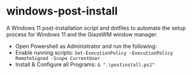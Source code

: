 # windows-post-install

A Windows 11 post-installation script and dotfiles to automate the setup process for Windows 11 and the GlazeWM window manager.

- Open Powershell as Administrator and run the following:
- Enable running scripts: `Set-ExecutionPolicy -ExecutionPolicy RemoteSigned -Scope CurrentUser`
- Install & Configure all Programs: `& ".\postinstall.ps1"`
